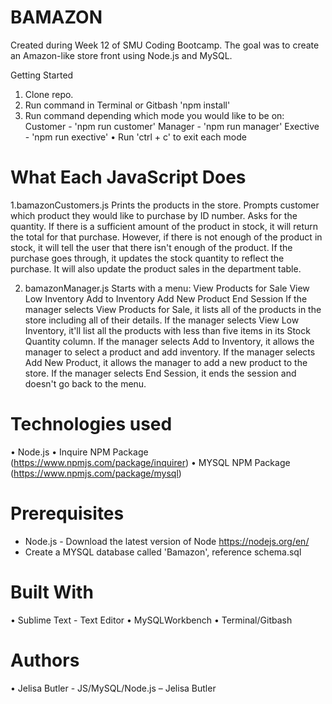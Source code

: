 # BAMAZON

Created during Week 12 of SMU Coding Bootcamp. The goal was to create an Amazon-like store front using Node.js and MySQL.

Getting Started

1. Clone repo.
2. Run command in Terminal or Gitbash 'npm install'
3. Run command depending which mode you would like to be on:
	Customer - 'npm run customer'
	Manager - 'npm run manager'
	Exective - 'npm run exective'
•	Run 'ctrl + c' to exit each mode

# What Each JavaScript Does
1.bamazonCustomers.js
	Prints the products in the store.
	Prompts customer which product they would like to purchase by ID number.
	Asks for the quantity.
	If there is a sufficient amount of the product in stock, it will return the total for that purchase.
	However, if there is not enough of the product in stock, it will tell the user that there isn't enough of the  product.
	If the purchase goes through, it updates the stock quantity to reflect the purchase.
	It will also update the product sales in the department table.
 
2.	bamazonManager.js
	Starts with a menu:
	View Products for Sale
	View Low Inventory
	Add to Inventory
	Add New Product
	End Session
	If the manager selects View Products for Sale, it lists all of the products in the store including all of their details.
	If the manager selects View Low Inventory, it'll list all the products with less than five items in its Stock Quantity column.
	If the manager selects Add to Inventory, it allows the manager to select a product and add inventory.
	If the manager selects Add New Product, it allows the manager to add a new product to the store.
	If the manager selects End Session, it ends the session and doesn't go back to the menu.

# Technologies used
•	Node.js
•	Inquire NPM Package (https://www.npmjs.com/package/inquirer)
•	MYSQL NPM Package (https://www.npmjs.com/package/mysql)

# Prerequisites
- Node.js - Download the latest version of Node https://nodejs.org/en/
- Create a MYSQL database called 'Bamazon', reference schema.sql

# Built With
•	Sublime Text - Text Editor
•	MySQLWorkbench
•	Terminal/Gitbash

# Authors
•	Jelisa Butler - JS/MySQL/Node.js – Jelisa Butler 

